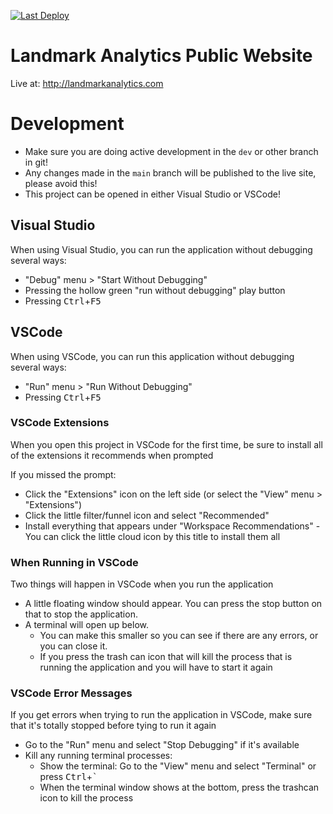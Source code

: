 [![Last Deploy](https://github.com/Landmark-Analytics/landmark-public-web/actions/workflows/deploy.yml/badge.svg)](https://github.com/Landmark-Analytics/landmark-public-web/actions/workflows/deploy.yml)

# Landmark Analytics Public Website
Live at: http://landmarkanalytics.com



# Development
* Make sure you are doing active development in the `dev` or other branch in git!
* Any changes made in the `main` branch will be published to the live site, please avoid this!
* This project can be opened in either Visual Studio or VSCode!



## Visual Studio
When using Visual Studio, you can run the application without debugging several ways:
* "Debug" menu > "Start Without Debugging"
* Pressing the hollow green "run without debugging" play button
* Pressing <kbd>Ctrl</kbd>+<kbd>F5</kbd>



## VSCode
When using VSCode, you can run this application without debugging several ways:
* "Run" menu > "Run Without Debugging"
* Pressing <kbd>Ctrl</kbd>+<kbd>F5</kbd>


### VSCode Extensions
When you open this project in VSCode for the first time, be sure to install all of the extensions it recommends when prompted

If you missed the prompt:
* Click the "Extensions" icon on the left side (or select the "View" menu > "Extensions")
* Click the little filter/funnel icon and select "Recommended"
* Install everything that appears under "Workspace Recommendations" - You can click the little cloud icon by this title to install them all



### When Running in VSCode
Two things will happen in VSCode when you run the application
* A little floating window should appear. You can press the stop button on that to stop the application.
* A terminal will open up below.
  - You can make this smaller so you can see if there are any errors, or you can close it.
  - If you press the trash can icon that will kill the process that is running the application and you will have to start it again



### VSCode Error Messages
If you get errors when trying to run the application in VSCode, make sure that it's totally stopped before tying to run it again
* Go to the "Run" menu and select "Stop Debugging" if it's available
* Kill any running terminal processes:
  - Show the terminal: Go to the "View" menu and select "Terminal" or press <kbd>Ctrl</kbd>+<kbd>`</kbd>
  - When the terminal window shows at the bottom, press the trashcan icon to kill the process

